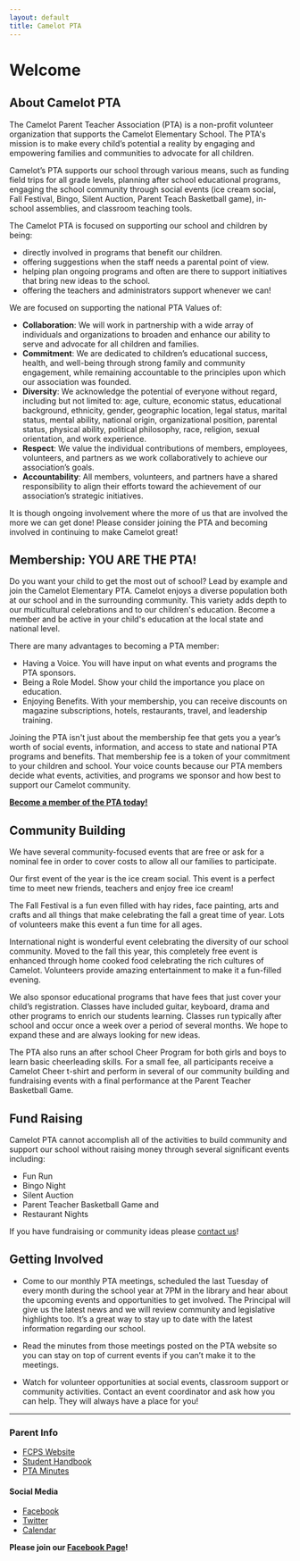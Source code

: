 ```yaml
---
layout: default
title: Camelot PTA
---
```


# Welcome

## About Camelot PTA

The Camelot Parent Teacher Association (PTA) is a non-profit volunteer organization that supports the Camelot Elementary School. The PTA's mission is to make every child’s potential a reality by engaging and empowering families and communities to advocate for all children. 

Camelot’s PTA supports our school through various means, such as funding field trips for all grade levels, planning after school educational programs, engaging the school community through social events (ice cream social, Fall Festival, Bingo, Silent Auction, Parent Teach Basketball game), in-school assemblies, and classroom teaching tools.

The Camelot PTA is focused on supporting our school and children by being:
* directly involved in programs that benefit our children.
* offering suggestions when the staff needs a parental point of view.
* helping plan ongoing programs and often are there to support initiatives that bring new ideas to the school.
* offering the teachers and administrators support whenever we can!

We are focused on supporting the national PTA Values of: 
* **Collaboration**: We will work in partnership with a wide array of individuals and organizations to broaden and enhance our ability to serve and advocate for all children and families.
* **Commitment**: We are dedicated to children’s educational success, health, and well-being through strong family and community engagement, while remaining accountable to the principles upon which our association was founded.
* **Diversity**: We acknowledge the potential of everyone without regard, including but not limited to: age, culture, economic status, educational background, ethnicity, gender, geographic location, legal status, marital status, mental ability, national origin, organizational position, parental status, physical ability, political philosophy, race, religion, sexual orientation, and work experience.
* **Respect**: We value the individual contributions of members, employees, volunteers, and partners as we work collaboratively to achieve our association’s goals.
* **Accountability**: All members, volunteers, and partners have a shared responsibility to align their efforts toward the achievement of our association’s strategic initiatives.

It is though ongoing involvement where the more of us that are involved the more we can get done! Please consider joining the PTA and becoming involved in continuing to make Camelot great!

## Membership: YOU ARE THE PTA! 

Do you want your child to get the most out of school? Lead by example and join the Camelot Elementary PTA. Camelot enjoys a diverse population both at our school and in the surrounding community. This variety adds depth to our multicultural celebrations and to our children's education. Become a member and be active in your child's education at the local state and national level.

There are many advantages to becoming a PTA member:
* Having a Voice. You will have input on what events and programs the PTA sponsors.
* Being a Role Model. Show your child the importance you place on education.
* Enjoying Benefits. With your membership, you can receive discounts on magazine subscriptions, hotels, restaurants, travel, and leadership training.

Joining the PTA isn't just about the membership fee that gets you a year’s worth of social events, information, and access to state and national PTA programs and benefits. That membership fee is a token of your commitment to your children and school. Your voice counts because our PTA members decide what events, activities, and programs we sponsor and how best to support our Camelot community. 

**[Become a member of the PTA today!](/sign-up)**

## Community Building

We have several community-focused events that are free or ask for a nominal fee in order to cover costs to allow all our families to participate.

Our first event of the year is the ice cream social. This event is a perfect time to meet new friends, teachers and enjoy free ice cream!

The Fall Festival is a fun even filled with hay rides, face painting, arts and crafts and all things that make celebrating the fall a great time of year. Lots of volunteers make this event a fun time for all ages. 

International night is wonderful event celebrating the diversity of our school community. Moved to the fall this year, this completely free event is enhanced through home cooked food celebrating the rich cultures of Camelot. Volunteers provide amazing entertainment to make it a fun-filled evening.

We also sponsor educational programs that have fees that just cover your child’s registration. Classes have included guitar, keyboard, drama and other programs to enrich our students learning. Classes run typically after school and occur once a week over a period of several months. We hope to expand these and are always looking for new ideas.

The PTA also runs an after school Cheer Program for both girls and boys to learn basic cheerleading skills. For a small fee, all participants receive a Camelot Cheer t-shirt and perform in several of our community building and fundraising events with a final performance at the Parent Teacher Basketball Game.

## Fund Raising

Camelot PTA cannot accomplish all of the activities to build community and support our school without raising money through several significant events including:
* Fun Run
* Bingo Night
* Silent Auction
* Parent Teacher Basketball Game and
* Restaurant Nights

If you have fundraising or community ideas please <a href="mailto:webmaster@camelotpta.org?Subject=Website%20Question">contact us</a>!

## Getting Involved

* Come to our monthly PTA meetings, scheduled the last Tuesday of every month during the school year at 7PM in the library and hear about the upcoming events and opportunities to get involved. The Principal will give us the latest news and we will review community and legislative highlights too. It’s a great way to stay up to date with the latest information regarding our school. 

* Read the minutes from those meetings posted on the PTA website so you can stay on top of current events if you can’t make it to the meetings.

* Watch for volunteer opportunities at social events, classroom support or community activities. Contact an event coordinator and ask how you can help. They will always have a place for you!

-----------------------------

### Parent Info
* [FCPS Website](http://www.fcps.edu/CamelotES/)
* [Student Handbook](https://drive.google.com/file/d/0B08CHuPjOEKWdXBvVHg5UFNuYlE/view)
* [PTA Minutes](https://drive.google.com/folderview?id=0B08CHuPjOEKWRndSNDQ5V1BPS2c&usp=sharing)

#### Social Media
* [Facebook](http://www.facebook.com/camelotpta)
* [Twitter](http://twitter.com/camelotPTA)
* [Calendar](https://calendar.google.com/calendar/embed?src=camelot.elementary.pta%40gmail.com&ctz=America/New_York)

**Please join our [Facebook Page](http://www.facebook.com/camelotpta)!**
